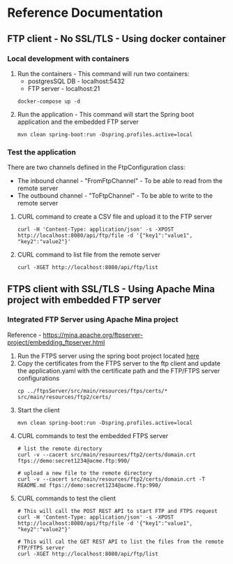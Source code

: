 # Reference Documentation

## FTP client - No SSL/TLS - Using docker container

### Local development with containers

1. Run the containers - This command will run two containers:
      - postgresSQL DB - localhost:5432
      - FTP server - localhost:21
   ```shell
   docker-compose up -d
   ```
2. Run the application - This command will start the Spring boot application and the embedded FTP server
   ```shell
   mvn clean spring-boot:run -Dspring.profiles.active=local
   ```
### Test the application

There are two channels defined in the FtpConfiguration class:
- The inbound channel - "FromFtpChannel" - To be able to read from the remote server
- The outbound channel - "ToFtpChannel" - To be able to write to the remote server

1. CURL command to create a CSV file and upload it to the FTP server
   ```shell
   curl -H 'Content-Type: application/json' -s -XPOST http://localhost:8080/api/ftp/file -d '{"key1":"value1", "key2":"value2"}'
   
   ```
2. CURL command to list file from the remote server
   ```shell
   curl -XGET http://localhost:8080/api/ftp/list
   ```

## FTPS client with SSL/TLS - Using Apache Mina project with embedded FTP server

### Integrated FTP Server using Apache Mina project

Reference - https://mina.apache.org/ftpserver-project/embedding_ftpserver.html

1. Run the FTPS server using the spring boot project located [here](../ftpsServer)
2. Copy the certificates from the FTPS server to the ftp client and update the application.yaml with the certificate path and the FTP/FTPS server configurations
   ```shell
   cp ../ftpsServer/src/main/resources/ftps/certs/* src/main/resources/ftp2/certs/
   ```
3. Start the client
   ```shell
   mvn clean spring-boot:run -Dspring.profiles.active=local
   ```
4. CURL commands to test the embedded FTPS server
   ```shell
   # list the remote directory
   curl -v --cacert src/main/resources/ftp2/certs/domain.crt ftps://demo:secret1234@acme.ftp:990/
   
   # upload a new file to the remote directory
   curl -v --cacert src/main/resources/ftp2/certs/domain.crt -T README.md ftps://demo:secret1234@acme.ftp:990/
   ```
5. CURL commands to test the client
   ```shell
   # This will call the POST REST API to start FTP and FTPS request
   curl -H 'Content-Type: application/json' -s -XPOST http://localhost:8080/api/ftp/file -d '{"key1":"value1", "key2":"value2"}'
   
   # This will cal the GET REST API to list the files from the remote FTP/FTPS server
   curl -XGET http://localhost:8080/api/ftp/list 
   ```
